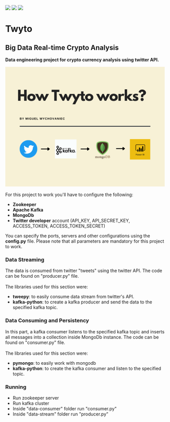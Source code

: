 ![](https://img.shields.io/badge/python-3.9.5-green)
![](https://img.shields.io/badge/zookeeper-3.7.0-green)
![](https://img.shields.io/badge/apache--kafka-2.4.1-green)
# Twyto
## Big Data Real-time Crypto Analysis
**Data engineering project for crypto currency analysis using twitter API.** <br />

![alt text](images/fluxograma.png)

For this project to work you'll have to configure the following: <br />
- **Zookeeper** <br />
- **Apache Kafka**<br />
- **MongoDb**<br />
- **Twitter developer** account (API_KEY, API_SECRET_KEY, ACCESS_TOKEN, ACCESS_TOKEN_SECRET) <br />

You can specify the ports, servers and other configurations using the **config.py** file. Please note that all parameters are mandatory for this project to work. <br />

### Data Streaming <br />

The data is consumed from twitter "tweets" using the twitter API. The code can be found on "producer.py" file. <br />
<br />
The libraries used for this section were: <br />
- **tweepy**: to easily consume data stream from twitter's API. <br />
- **kafka-python**: to create a kafka producer and send the data to the specified kafka topic. <br />
    
### Data Consuming and Persistency <br />

In this part, a kafka consumer listens to the specified kafka topic and inserts all messages into a collection inside MongoDb instance. The code can be found on "consumer.py" file. <br />
<br />
The libraries used for this section were: <br />
- **pymongo**: to easily work with mongodb <br />
- **kafka-python**: to create the kafka consumer and listen to the specified topic. <br />
    
### Running <br />

- Run zookeeper server
- Run kafka cluster
- Inside "data-consumer" folder run "consumer.py"
- Inside "data-stream" folder run "producer.py"


